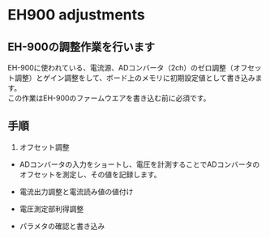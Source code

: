 # EH900 adjustments

## EH-900の調整作業を行います

EH-900に使われている、電流源、ADコンバータ（2ch）のゼロ調整（オフセット調整）とゲイン調整をして、ボード上のメモリに初期設定値として書き込みます。  
この作業はEH-900のファームウエアを書き込む前に必須です。

## 手順
1. オフセット調整
  - ADコンバータの入力をショートし、電圧を計測することでADコンバータのオフセットを測定し、その値を記録します。

- 電流出力調整と電流読み値の値付け

- 電圧測定部利得調整

- パラメタの確認と書き込み

###
